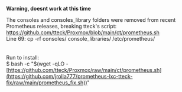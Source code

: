 <b>Warning, doesnt work at this time</b>

The consoles and consoles_library folders were removed from recent Prometheus releases, breaking tteck's script: <br>
https://github.com/tteck/Proxmox/blob/main/ct/prometheus.sh <br>
Line 69: cp -rf consoles/ console_libraries/ /etc/prometheus/ <br>
<br><br>
Run to install:<br>
$ bash -c "$(wget -qLO - [https://github.com/tteck/Proxmox/raw/main/ct/prometheus.sh](https://github.com/jrolla777/prometheus-lxc-tteck-fix/raw/main/prometheus_fix.sh))"
